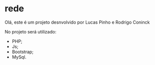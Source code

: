 # rede
Olá, este é um projeto desnvolvido por Lucas Pinho e Rodrigo Coninck

No projeto será utilizado:
- PHP;
- Js;
- Bootstrap;
- MySql.

